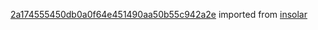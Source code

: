 [2a174555450db0a0f64e451490aa50b55c942a2e](https://github.com/insolar/insolar/commit/2a174555450db0a0f64e451490aa50b55c942a2e) imported from [insolar](https://github.com/insolar/insolar)
